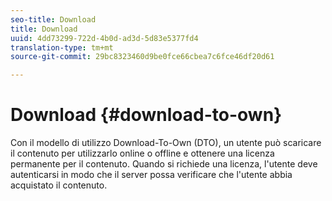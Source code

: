 ```yaml
---
seo-title: Download
title: Download
uuid: 4dd73299-722d-4b0d-ad3d-5d83e5377fd4
translation-type: tm+mt
source-git-commit: 29bc8323460d9be0fce66cbea7c6fce46df20d61

---
```



# Download {#download-to-own}

Con il modello di utilizzo Download-To-Own (DTO), un utente può scaricare il contenuto per utilizzarlo online o offline e ottenere una licenza permanente per il contenuto. Quando si richiede una licenza, l&#39;utente deve autenticarsi in modo che il server possa verificare che l&#39;utente abbia acquistato il contenuto.
